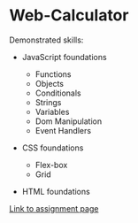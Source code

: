 # Web-Calculator
Demonstrated skills:

* JavaScript foundations
  * Functions
  * Objects
  * Conditionals
  * Strings
  * Variables
  * Dom Manipulation
  * Event Handlers

* CSS foundations
  * Flex-box
  * Grid

* HTML foundations


[Link to assignment page](https://www.theodinproject.com/lessons/foundations-calculator)
